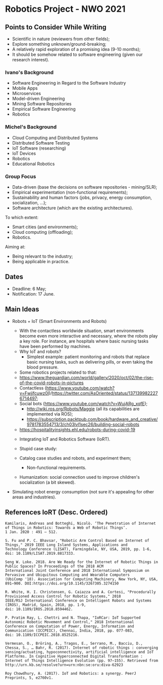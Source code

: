 # Robotics Project - NWO 2021

## Points to Consider While Writing

- Scientific in nature (reviewers from other fields);
- Explore something unknown/ground-breaking;
- A relatively rapid exploration of a promising idea (9-10 months);
- It should be somehow related to software engineering (given our research interest).

### Ivano's Background
- Software Engineering in Regard to the Software Industry
- Mobile Apps
- Microservices
- Model-driven Engineering
- Mining Software Repositories
- Empirical Software Engineering
- Robotics

### Michel's Background
- Cloud Computing and Distributed Systems
- Distributed Software Testing
- IoT Software (researching)
- IoT Devices
- Robotics
- Educational Robotics

### Group Focus
- Data-driven (base the decisions on software repositories - mining/SLR);
- Empirical experimentation (non-functional requirements);
- Sustainability and human factors (jobs, privacy, energy consumption, socialization, ...);
- Software architecture (which are the existing architectures).

To which extent:
- Smart cities (and environments);
- Cloud computing (offloading);
- Robotics.

Aiming at:
- Being relevant to the industry;
- Being applicable in practice.

## Dates
- Deadline: 6 May;
- Notification: 17 June.

## Main Ideas

- Robots + IoT (Smart Environments and Robots)
  - With the contactless worldwide situation, smart environments become even more interactive and necessary, where the robots play a key role. For instance, are hospitals where basic nursing tasks have been performed by machines.
  - Why IoT and robots?
    -  Simplest example: patient monitoring and robots that replace basic nursing tasks, such as delivering pills, or even taking the blood pressure.
  
  * Some robotics projects related to that:
   - https://www.theguardian.com/world/gallery/2020/oct/02/the-rise-of-the-covid-robots-in-pictures
   - Contactless (https://www.youtube.com/watch?v=Fwijfcuwz0I)/https://twitter.com/AsOriented/status/1371399822276714497;
   - Social bots (https://www.youtube.com/watch?v=WujARg_xqfE);
     - http://wiki.ros.org/Robots/Maggie (all its capabilities are implemented via ROS); 
     - https://subscription.packtpub.com/book/hardware_and_creative/9781783554713/3/ch03lvl1sec26/building-social-robots
   - https://hospitalityinsights.ehl.edu/robots-during-covid-19
  
  * Integrating IoT and Robotics Software (IoRT). 
   * Stupid case study:
   * Catalog case studies and robots, and experiment them;
      * Non-functional requirements.
    
  * Humanization: social connection used to improve children's socialization (a bit skewed).

- Simulating robot energy consumption (not sure it's appealing for other areas and industries).

## References IoRT (Desc. Ordered)

```
Kamilaris, Andreas and Botteghi, Nicolò. ‘The Penetration of Internet of Things in Robotics: Towards a Web of Robotic Things’. 
1 Jan. 2020 : 491 – 512.

S. Fu and P. C. Bhavsar, "Robotic Arm Control Based on Internet of Things," 2019 IEEE Long Island Systems, Applications and 
Technology Conference (LISAT), Farmingdale, NY, USA, 2019, pp. 1-6, doi: 10.1109/LISAT.2019.8817333.

Seng W. Loke. 2018. Are We Ready for the Internet of Robotic Things in Public Spaces? In Proceedings of the 2018 ACM 
International Joint Conference and 2018 International Symposium on Pervasive and Ubiquitous Computing and Wearable Computers 
(UbiComp '18). Association for Computing Machinery, New York, NY, USA, 891–900. DOI:https://doi.org/10.1145/3267305.3274150

R. White, H. I. Christensen, G. Caiazza and A. Cortesi, "Procedurally Provisioned Access Control for Robotic Systems," 2018 
IEEE/RSJ International Conference on Intelligent Robots and Systems (IROS), Madrid, Spain, 2018, pp. 1-9, 
doi: 10.1109/IROS.2018.8594462.

P. Pratim Ray, L. Chettri and N. Thapa, "IoRCar: IoT Supported Autonomic Robotic Movement and Control," 2018 International 
Conference on Computation of Power, Energy, Information and Communication (ICCPEIC), Chennai, India, 2018, pp. 077-083, 
doi: 10.1109/ICCPEIC.2018.8525216.

Vermesan, O., Bröring, A., Tragos, E., Serrano, M., Bacciu, D., Chessa, S., … Bahr, R. (2017). Internet of robotic things : converging sensing/actuating, hypoconnectivity, artificial intelligence and IoT Platforms. In Cognitive Hyperconnected Digital Transformation : Internet of Things Intelligence Evolution (pp. 97–155). Retrieved from http://urn.kb.se/resolve?urn=urn:nbn:se:oru:diva-62923

Roy Chowdhury, A. (2017). IoT and Robotics: a synergy. PeerJ Preprints, 5, e2760v1.

```
